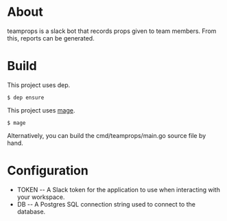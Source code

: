 # About

teamprops is a slack bot that records props given to team members. From this, reports can be generated.

# Build

This project uses dep.

    $ dep ensure

This project uses [mage](https://github.com/magefile/mage).

    $ mage

Alternatively, you can build the cmd/teamprops/main.go source file by hand.

# Configuration

* TOKEN -- A Slack token for the application to use when interacting with your workspace.
* DB -- A Postgres SQL connection string used to connect to the database.
